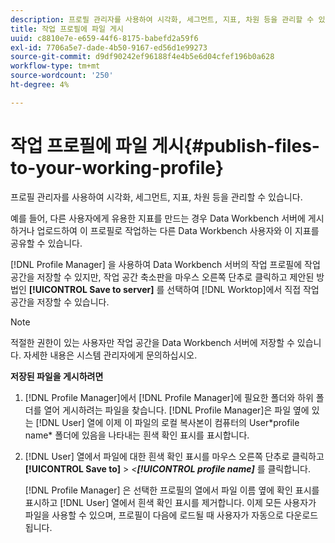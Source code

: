 ```yaml
---
description: 프로필 관리자를 사용하여 시각화, 세그먼트, 지표, 차원 등을 관리할 수 있습니다.
title: 작업 프로필에 파일 게시
uuid: c8810e7e-e659-44f6-8175-babefd2a59f6
exl-id: 7706a5e7-dade-4b50-9167-ed56d1e99273
source-git-commit: d9df90242ef96188f4e4b5e6d04cfef196b0a628
workflow-type: tm+mt
source-wordcount: '250'
ht-degree: 4%

---
```


# 작업 프로필에 파일 게시{#publish-files-to-your-working-profile}

프로필 관리자를 사용하여 시각화, 세그먼트, 지표, 차원 등을 관리할 수 있습니다.

예를 들어, 다른 사용자에게 유용한 지표를 만드는 경우 Data Workbench 서버에 게시하거나 업로드하여 이 프로필로 작업하는 다른 Data Workbench 사용자와 이 지표를 공유할 수 있습니다.

[!DNL Profile Manager] 을 사용하여 Data Workbench 서버의 작업 프로필에 작업 공간을 저장할 수 있지만, 작업 공간 축소판을 마우스 오른쪽 단추로 클릭하고 제안된 방법인 **[!UICONTROL Save to server]** 를 선택하여 [!DNL Worktop]에서 직접 작업 공간을 저장할 수 있습니다.

>[!NOTE]
>
>적절한 권한이 있는 사용자만 작업 공간을 Data Workbench 서버에 저장할 수 있습니다. 자세한 내용은 시스템 관리자에게 문의하십시오.

**저장된 파일을 게시하려면**

1. [!DNL Profile Manager]에서 [!DNL Profile Manager]에 필요한 폴더와 하위 폴더를 열어 게시하려는 파일을 찾습니다. [!DNL Profile Manager]은 파일 옆에 있는 [!DNL User] 열에 이제 이 파일의 로컬 복사본이 컴퓨터의 User\*profile name* 폴더에 있음을 나타내는 흰색 확인 표시를 표시합니다.
1. [!DNL User] 열에서 파일에 대한 흰색 확인 표시를 마우스 오른쪽 단추로 클릭하고 **[!UICONTROL Save to]** > *&lt;**[!UICONTROL profile name]*** 를 클릭합니다.

   [!DNL Profile Manager] 은 선택한 프로필의 열에서 파일 이름 옆에 확인 표시를 표시하고 [!DNL User] 열에서 흰색 확인 표시를 제거합니다. 이제 모든 사용자가 파일을 사용할 수 있으며, 프로필이 다음에 로드될 때 사용자가 자동으로 다운로드됩니다.
